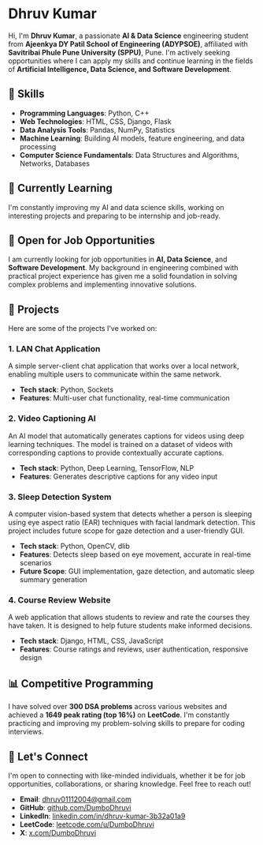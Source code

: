 # **Dhruv Kumar**

Hi, I'm **Dhruv Kumar**, a passionate **AI & Data Science** engineering student from **Ajeenkya DY Patil School of Engineering (ADYPSOE)**, affiliated with **Savitribai Phule Pune University (SPPU)**, Pune. I'm actively seeking opportunities where I can apply my skills and continue learning in the fields of **Artificial Intelligence, Data Science, and Software Development**.

## 🚀 **Skills**

- **Programming Languages**: Python, C++
- **Web Technologies**: HTML, CSS, Django, Flask
- **Data Analysis Tools**: Pandas, NumPy, Statistics
- **Machine Learning**: Building AI models, feature engineering, and data processing
- **Computer Science Fundamentals**: Data Structures and Algorithms, Networks, Databases

## 🌱 **Currently Learning**

I'm constantly improving my AI and data science skills, working on interesting projects and preparing to be internship and job-ready.

## 💼 **Open for Job Opportunities**

I am currently looking for job opportunities in **AI, Data Science**, and **Software Development**. My background in engineering combined with practical project experience has given me a solid foundation in solving complex problems and implementing innovative solutions.

## 🔭 **Projects**

Here are some of the projects I've worked on:

### **1. LAN Chat Application**
A simple server-client chat application that works over a local network, enabling multiple users to communicate within the same network.

- **Tech stack**: Python, Sockets
- **Features**: Multi-user chat functionality, real-time communication

### **2. Video Captioning AI**
An AI model that automatically generates captions for videos using deep learning techniques. The model is trained on a dataset of videos with corresponding captions to provide contextually accurate captions.

- **Tech stack**: Python, Deep Learning, TensorFlow, NLP
- **Features**: Generates descriptive captions for any video input

### **3. Sleep Detection System**
A computer vision-based system that detects whether a person is sleeping using eye aspect ratio (EAR) techniques with facial landmark detection. This project includes future scope for gaze detection and a user-friendly GUI.

- **Tech stack**: Python, OpenCV, dlib
- **Features**: Detects sleep based on eye movement, accurate in real-time scenarios
- **Future Scope**: GUI implementation, gaze detection, and automatic sleep summary generation

### **4. Course Review Website**
A web application that allows students to review and rate the courses they have taken. It is designed to help future students make informed decisions.

- **Tech stack**: Django, HTML, CSS, JavaScript
- **Features**: Course ratings and reviews, user authentication, responsive design

## 📊 **Competitive Programming**

I have solved over **300 DSA problems** across various websites and achieved a **1649 peak rating (top 16%)** on **LeetCode**. I'm constantly practicing and improving my problem-solving skills to prepare for coding interviews.

## 🤝 **Let's Connect**

I'm open to connecting with like-minded individuals, whether it be for job opportunities, collaborations, or sharing knowledge. Feel free to reach out!

- **Email**: [dhruv01112004@gmail.com](mailto:dhruv01112004@gmail.com)
- **GitHub**: [github.com/DumboDhruvi](https://github.com/DumboDhruvi)
- **LinkedIn**: [linkedin.com/in/dhruv-kumar-3b32a01a9](https://linkedin.com/in/dhruv-kumar-3b32a01a9)
- **LeetCode**: [leetcode.com/u/DumboDhruvi](https://leetcode.com/u/DumboDhruvi/)
- **X**: [x.com/DumboDhruvi](https://x.com/DumboDhruvi)


<!---
DumboDhruvi/DumboDhruvi is a ✨ special ✨ repository because its `README.md` (this file) appears on your GitHub profile.
You can click the Preview link to take a look at your changes.
--->
